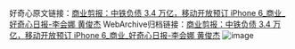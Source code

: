 好奇心原文链接：[商业剪报：中铁负债 3.4 万亿，移动开放预订 iPhone 6_商业_好奇心日报-李会娜 黄俊杰](https://www.qdaily.com/articles/2116.html)
WebArchive归档链接：[商业剪报：中铁负债 3.4 万亿，移动开放预订 iPhone 6_商业_好奇心日报-李会娜 黄俊杰](http://web.archive.org/web/20190623150857/https://www.qdaily.com/articles/2116.html)
![image](http://ww3.sinaimg.cn/large/007d5XDply1g3v66nz4toj30u03vsx6p)